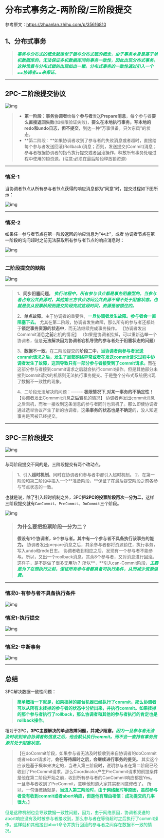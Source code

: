 # 分布式事务之-两阶段/三阶段提交

参考原文：https://zhuanlan.zhihu.com/p/35616810

## 1、分布式事务

> <font color='#02C874'>***事务与分布式的概念就类似于锁与分布式锁的概念，由于事务本身是基于单机数据库的，无法保证多机数据库间的事务一致性，因此出现分布式事务。这种场景与分布式锁的出现如出一辙。分布式事务的一致性通过引入一个==协调者==来保证。***</font>

------

## 2PC-二阶段提交协议

![img](../PicSource/v2-a64d5729f31f9d3f29484116b0776edd_1440w.jpg)

> - **第一阶段：**事务**协调者**给每个**参与者**发送**Prepare消息**，每个参与者**要么直接返回失败**(如权限验证失败)，**要么在本地执行事务，写本地的redo和undo日志，但不提交**，到达一种“万事俱备，只欠东风”的状态。
> - **第二阶段：**如果协调者收到了参与者的失败消息或者超时，直接给每个参与者发送回滚(Rollback)消息；否则，发送提交(Commit)消息；参与者根据协调者的指令执行提交或者回滚操作，释放所有事务处理过程中使用的锁资源。(注意:必须在最后阶段释放锁资源)

------

### **情况-1**

当协调者节点从所有参与者节点获得的响应消息都为”同意”时，提交过程如下图所示：

![img](../PicSource/v2-d8add55f77b083b1fc3a1e5e1d868e99_1440w.jpg)



------

### **情况-2** 

如果任一参与者节点在第一阶段返回的响应消息为”中止”，或者 协调者节点在第一阶段的询问超时之前无法获取所有参与者节点的响应消息时：

![img](../PicSource/v2-63cc0983fa8d389023577d8928206263_1440w.jpg)

------

### 二阶段提交的缺陷

![img](../PicSource/v2-777ca62192adab05840e3022f2621791_1440w.jpg)

------

> 1、**同步阻塞问题**。
> <font color='#02C874'>***执行过程中，所有参与节点都是事务阻塞型的。当参与者占有公共资源时，其他第三方节点访问公共资源不得不处于阻塞状态。也就是说从投票阶段到提交阶段完成这段时间，资源是被锁住的。***</font>
>
> 2、**单点故障**。由于协调者的重要性，<font color='#02C874'>**一旦协调者发生故障。参与者会一直阻塞下去。**</font>
> 尤其在第二阶段，协调者发生故障，那么所有的参与者还都处于**锁定事务资源的状态中**，而无法继续完成事务操作。
> 【协调者发出Commmit消息**之前**宕机的情况】
> （如果是协调者挂掉，可以重新选举一个协调者，但是**无法解决因为协调者宕机导致的参与者处于阻塞状态的问题**）
>
> 3、**数据不一致**。在二阶段提交的**阶段二中**，<font color='#02C874'>**当协调者向参与者发送commit请求之后，发生了局部网络异常或者在发送commit请求过程中协调者发生了故障，这回导致只有一部分参与者接受到了commit请求。**</font>而在这部分参与者接到commit请求之后就会执行commit操作。但是其他部分未接到commit请求的机器则无法执行事务提交。于是整个分布式系统便出现了数据不一致性的现象。
>
> 4、二阶段无法解决的问题：------ **极限情况下,对某一事务的不确定性！**
> 【协调者发出Commmit消息**之后**宕机的情况】
> 协调者再发出commit消息之后宕机，而唯一接收到这条消息的参与者同时也宕机了。那么即使协调者通过选举协议产生了新的协调者，这**条事务的状态也是不确定**的，没人知道事务是否被已经提交。

------



## **3PC-三阶段提交**

![img](../PicSource/v2-b196ca8513e638287aba5cb424d75f92_1440w.jpg)

------

与两阶段提交不同的是，三阶段提交有两个改动点。

> 1、引入**超时机制**。同时在协调者和参与者中都引入超时机制。
> 2、在第一阶段和第二阶段中插入一个**准备阶段，**保证了在最后提交阶段之前各参与节点状态的一致。

也就是说，除了引入超时机制之外，3PC把**2PC的投票阶段再次一分为二**，这样三阶段提交就有`CanCommit`、`PreCommit`、`DoCommit`三个阶段。

![img](../PicSource/v2-9e7d56d3e890cce69d805d297aaea337_1440w.jpg)



> ### **为什么要把投票阶段一分为二？**
>
> **假设有1个协调者，9个参与者。其中有一个参与者不具备执行该事务的能力。**
> 协调者发出prepare消息之后，其余参与者都将资源锁住，执行事务，写入undo和redo日志。
> 协调者收到相应之后，发现有一个参与者不能参与。所以，又出一个roolback消息。其余8个参与者，又对消息进行回滚。这样子，是不是做了很多无用功？
> 所以**，**引入can-Commit阶段，<font color='#02C874'>***主要是为了在预执行之前，保证所有参与者都具备可执行条件，从而减少资源浪费。***</font>

------

### 情况0-有参与者不具备执行条件

![img](../PicSource/v2-ecd1f49995b86fe748cad4357f473ce9_1440w.jpg)



### **情况1-执行提交**

![img](../PicSource/v2-406933b3b42a1f669ef45d9629b1407f_1440w.jpg)



------

### **情况2-中断事务**

![img](../PicSource/v2-91db12735919ed509c7c4be03ed329d2_1440w.jpg)

------

## 总结

3PC解决数据一致性问题：

> <font color='#02C874'>**简单概括一下就是，如果挂掉的那台机器已经执行了commit，那么协调者可以从所有未挂掉的参与者的状态中分析出来，并执行commit。如果挂掉的那个参与者执行了rollback，那么协调者和其他的参与者执行的肯定也是rollback操作。**</font>



相对于2PC，**3PC主要解决的单点故障问题，并减少阻塞，**<font color='#02C874'>***因为一旦参与者无法及时收到来自协调者的信息之后，他会默认执行commit。而不会一直持有事务资源并处于阻塞状态。***</font>



> 【在doCommit阶段，如果参与者无法及时接收到来自协调者的doCommit或者rebort请求时，**会在等待超时之后，会继续进行事务的提交。**
> 其实这个应该是基于概率来决定的，当进入第三阶段时，说明参与者在第二阶段已经收到了PreCommit请求，那么Coordinator产生PreCommit请求的前提条件是他在第二阶段开始之前，收到所有参与者的CanCommit响应都是Yes。一旦参与者收到了PreCommit，意味他知道大家其实都同意修改了。
> 所以，一句话概括就是，<font color='#02C874'>**当进入第三阶段时，由于网络超时等原因，虽然参与者没有收到commit或者abort响应，但是他有理由相信：成功提交的几率很大。**</font>】

<font color='#02C874'>但是这种机制也会导致数据一致性问题，因为，由于网络原因，协调者发送的abort响应没有及时被参与者接收到，那么参与者在等待超时之后执行了commit操作。这样就和其他接到abort命令并执行回滚的参与者之间存在数据不一致的情况。</font>


